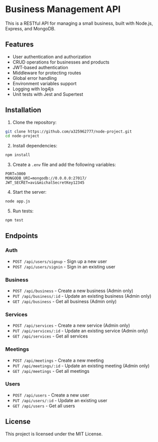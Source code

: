 # Business Management API

This is a RESTful API for managing a small business, built with Node.js, Express, and MongoDB.

## Features

- User authentication and authorization
- CRUD operations for businesses and products
- JWT-based authentication
- Middleware for protecting routes
- Global error handling
- Environment variables support
- Logging with log4js
- Unit tests with Jest and Supertest

## Installation

1. Clone the repository:
```bash
git clone https://github.com/a325962777/node-project.git
cd node-project
```

2. Install dependencies:
```bash
npm install
```

3. Create a `.env` file and add the following variables:
```
PORT=3000
MONGODB_URI=mongodb://0.0.0.0:27017/
JWT_SECRET=avi&michalSecretKey12345
```

4. Start the server:
```bash
node app.js
```

5. Run tests:
```bash
npm test
```

## Endpoints

### Auth

- ```POST /api/users/signup``` - Sign up a new user
- ```POST /api/users/signin``` - Sign in an existing user

### Business

- ```POST /api/business``` - Create a new business (Admin only)
- ```PUT /api/business/:id``` - Update an existing business (Admin only)
- ```GET /api/business``` - Get all business (Admin only)

### Services

- ```POST /api/services``` - Create a new service (Admin only)
- ```PUT /api/services/:id``` - Update an existing service (Admin only)
- ```GET /api/services``` - Get all services

### Meetings

- ```POST /api/meetings``` - Create a new meeting
- ```PUT /api/meetings/:id``` - Update an existing meeting (Admin only)
- ```GET /api/meetings``` - Get all meetings

### Users

- ```POST /api/users``` - Create a new user
- ```PUT /api/users/:id``` - Update an existing user
- ```GET /api/users``` - Get all users

## License

This project is licensed under the MIT License.
